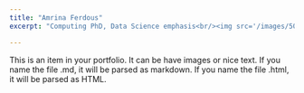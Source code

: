 ```yaml
---
title: "Amrina Ferdous"
excerpt: "Computing PhD, Data Science emphasis<br/><img src='/images/500x300.png'>"

---
```


This is an item in your portfolio. It can be have images or nice text. If you name the file .md, it will be parsed as markdown. If you name the file .html, it will be parsed as HTML. 

